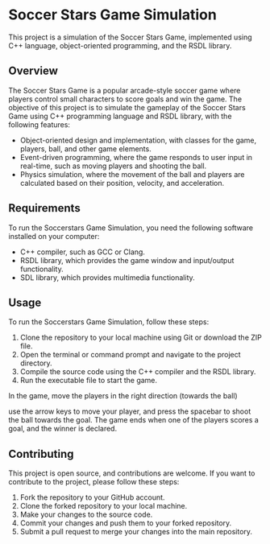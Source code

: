 # Soccer Stars Game Simulation
This project is a simulation of the Soccer Stars Game, implemented using C++ language, object-oriented programming, and the RSDL library.

## Overview
The Soccer Stars Game is a popular arcade-style soccer game where players control small characters to score goals and win the game. The objective of this project is to simulate the gameplay of the Soccer Stars Game using C++ programming language and RSDL library, with the following features:

- Object-oriented design and implementation, with classes for the game, players, ball, and other game elements.
- Event-driven programming, where the game responds to user input in real-time, such as moving players and shooting the ball.
- Physics simulation, where the movement of the ball and players are calculated based on their position, velocity, and acceleration.

## Requirements
To run the Soccerstars Game Simulation, you need the following software installed on your computer:

* C++ compiler, such as GCC or Clang.
* RSDL library, which provides the game window and input/output functionality.
* SDL library, which provides multimedia functionality.

## Usage
To run the Soccerstars Game Simulation, follow these steps:

1. Clone the repository to your local machine using Git or download the ZIP file.
2. Open the terminal or command prompt and navigate to the project directory.
3. Compile the source code using the C++ compiler and the RSDL library.
4. Run the executable file to start the game.

In the game, move the players in the right direction (towards the ball) 


use the arrow keys to move your player, and press the spacebar to shoot the ball towards the goal. The game ends when one of the players scores a goal, and the winner is declared.

## Contributing
This project is open source, and contributions are welcome. If you want to contribute to the project, please follow these steps:

1. Fork the repository to your GitHub account.
2. Clone the forked repository to your local machine.
3. Make your changes to the source code.
4. Commit your changes and push them to your forked repository.
5. Submit a pull request to merge your changes into the main repository.
